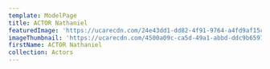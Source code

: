 ```yaml
---
template: ModelPage
title: ACTOR Nathaniel
featuredImage: 'https://ucarecdn.com/24e43dd1-dd82-4f91-9764-a4fd9af15c75/'
imageThumbnail: 'https://ucarecdn.com/4500a09c-ca5d-49a1-abbd-ddc9b659741b/'
firstName: ACTOR Nathaniel
collection: Actors
---
```


